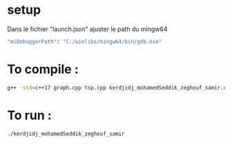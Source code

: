 # setup 
Dans le fichier "launch.json" ajuster le path du mingw64  
 ```bash
 "miDebuggerPath": "C:/winlibs/mingw64/bin/gdb.exe"
 ```
 
# To compile :
```bash
g++ -std=c++17 graph.cpp tsp.cpp kerdjidj_mohamedSeddik_zeghouf_samir.cpp -o kerdjidj_mohamedSeddik_zeghouf_samir
```
# To run :
```bash
./kerdjidj_mohamedSeddik_zeghouf_samir
```

